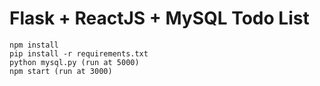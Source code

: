 # Flask + ReactJS + MySQL Todo List

```
npm install
pip install -r requirements.txt
python mysql.py (run at 5000)
npm start (run at 3000)
```

